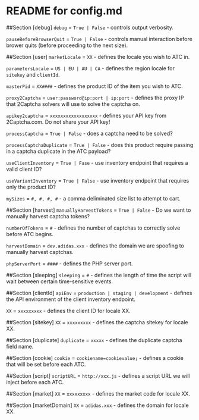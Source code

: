 # README for config.md

##Section [debug]
`debug` = `True | False` - controls output verbosity. 

`pauseBeforeBrowserQuit` = `True | False` - controls manual interaction before brower quits (before proceeding to the next size). 

##Section [user]
`marketLocale` = `XX` - defines the locale you wish to ATC in.

`parametersLocale` = `US | EU | AU | CA` - defines the region locale for `sitekey` and `clientId`.

`masterPid` = `XX####` - defines the product ID of the item you wish to ATC.

`proxy2Captcha` = `user:password@ip:port | ip:port` - defines the proxy IP that 2Captcha solvers will use to solve the captcha on.

`apikey2captcha` = `xxxxxxxxxxxxxxxxxx` - defines your API key from 2Captcha.com. Do not share your API key!

`processCaptcha` = `True | False` - does a captcha need to be solved?

`processCaptchaDuplicate` = `True | False` - does this product require passing in a captcha duplicate in the ATC payload?

`useClientInventory` = `True | Fase` - use inventory endpoint that requires a valid client ID?

`useVariantInventory` = `True | False` - use inventory endpoint that requires only the product ID?

`mySizes` = `#, #, #, #` - a comma deliminated size list to attempt to cart.

##Section [harvest]
`manuallyHarvestTokens` = `True | False` - Do we want to manually harvest captcha tokens?

`numberOfTokens` = `#` - defines the number of captchas to correctly solve before ATC begins.

`harvestDomain` = `dev.adidas.xxx` - defines the domain we are spoofing to manually harvest captchas.

`phpServerPort` = `####` - defines the PHP server port.

##Section [sleeping]
`sleeping` = `#` - defines the length of time the script will wait between certain time-sensitive events. 

##Section [clientId]
`apiEnv` = `production | staging | development` - defines the API environment of the client inventory endpoint.

`XX` = `xxxxxxxxx` - defines the client ID for locale XX.

##Section [sitekey]
`XX` = `xxxxxxxxx` - defines the captcha sitekey for locale XX.

##Section [duplicate]
`duplicate` = `xxxxx` - defines the duplicate captcha field name.

##Section [cookie]
`cookie` = `cookiename=cookievalue;` - defines a cookie that will be set before each ATC.

##Section [script]
`scriptURL` = `http://xxx.js` - defines a script URL we will inject before each ATC.

##Section [market]
`XX` = `xxxxxxxxx` - defines the market code for locale XX.

##Section [marketDomain]
`XX` = `adidas.xxx` - defines the domain for locale XX.
